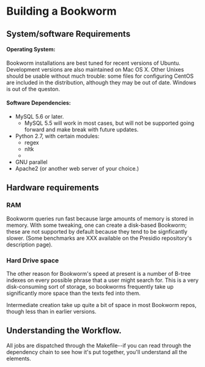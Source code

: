 # Building a Bookworm

## System/software Requirements

#### Operating System:

Bookworm installations are best tuned for recent versions of Ubuntu. Development versions are also maintained on Mac OS X. Other Unixes should be usable without much trouble: some files for configuring CentOS are included in the distribution, although they may be out of date. Windows is out of the queston.

#### Software Dependencies:
* MySQL 5.6 or later.
    * MySQL 5.5 will work in most cases, but will not be supported going forward and make break with future updates.
* Python 2.7, with certain modules:
    * regex
    * nltk
    *
* GNU parallel
* Apache2 (or another web server of your choice.)

## Hardware requirements

### RAM

Bookworm queries run fast because large amounts of memory is stored in memory. With some tweaking, one can create a disk-based Bookworm; these are not supported by default because they tend to be signficantly slower. (Some benchmarks are XXX available on the Presidio repository's description page).

### Hard Drive space

The other reason for Bookworm's speed at present is a number of B-tree indexes on every possible phrase that a user might search for. This is a very disk-consuming sort of storage, so bookworms frequently take up significantly more space than the texts fed into them.

Intermediate creation take up quite a bit of space in most Bookworm repos, though less than in earlier versions.

## Understanding the Workflow.

All jobs are dispatched through the Makefile--if you can read through the dependency chain to see how it's put together, you'll understand all the elements.

